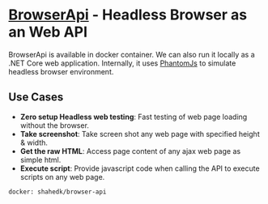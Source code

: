 # [BrowserApi](https://b.shahedk.net) - Headless Browser as an Web API

BrowserApi is available in docker container. We can also run it locally as a .NET Core web application. Internally, it uses [PhantomJs](https://phantomjs.org) to simulate headless browser environment.

## Use Cases

 - **Zero setup Headless web testing**: Fast testing of web page loading without the browser. 
 - **Take screenshot**: Take screen shot any web page with specified height & width.
 - **Get the raw HTML**: Access page content of any ajax web page as simple html.
 - **Execute script**: Provide javascript code when calling the API to execute scripts on any web page.


`docker: shahedk/browser-api`
